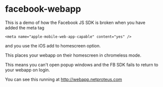 facebook-webapp
===============

This is a demo of how the Facebook JS SDK is broken when you have added the meta tag

```
<meta name="apple-mobile-web-app-capable" content="yes" />
```

and you use the iOS add to homescreen option.

This places your webapp on their homescreen in chromeless mode.

This means you can't open popup windows and the FB SDK fails to return to your webapp on login.


You can see this running at http://webapp.netproteus.com
